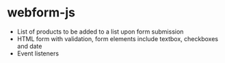 # webform-js

- List of products to be added to a list upon form submission
- HTML form with validation, form elements include textbox, checkboxes and date
- Event listeners 
